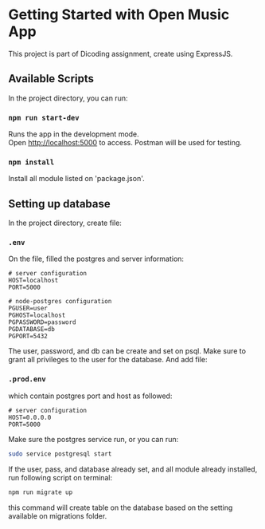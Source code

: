 # Getting Started with Open Music App

This project is part of Dicoding assignment, create using ExpressJS.

## Available Scripts

In the project directory, you can run:

### `npm run start-dev`

Runs the app in the development mode.\
Open [http://localhost:5000](http://localhost:5000) to access.
Postman will be used for testing.

### `npm install`

Install all module listed on 'package.json'.

## Setting up database

In the project directory, create file:

### `.env`

On the file, filled the postgres and server information:

```shell
# server configuration
HOST=localhost
PORT=5000
 
# node-postgres configuration
PGUSER=user
PGHOST=localhost
PGPASSWORD=password
PGDATABASE=db
PGPORT=5432
```

The user, password, and db can be create and set on psql. Make sure to grant all privileges to the user for the database. And add file:

### `.prod.env`

which contain postgres port and host as followed:

```shell
# server configuration
HOST=0.0.0.0
PORT=5000
```

Make sure the postgres service run, or you can run:

```zsh
sudo service postgresql start
```

If the user, pass, and database already set, and all module already installed, run following script on terminal:

```zsh
npm run migrate up
```

this command will create table on the database based on the setting available on migrations folder.
